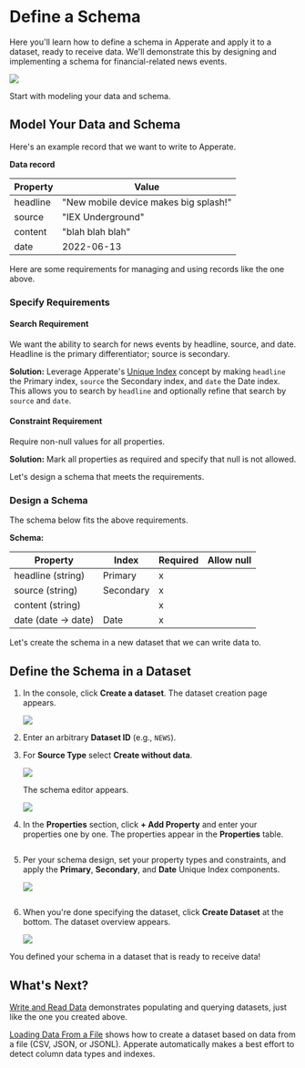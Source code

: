 # Define a Schema

Here you'll learn how to define a schema in Apperate and apply it to a dataset, ready to receive data. We'll demonstrate this by designing and implementing a schema for financial-related news events.

![](./define-a-schema/define-schema.gif)

Start with modeling your data and schema.

## Model Your Data and Schema

Here's an example record that we want to write to Apperate.

**Data record**

| **Property**   | **Value** |
| -------------- | --------------------------- |
| headline       | "New mobile device makes big splash!"  |
| source         | "IEX Underground" |
| content        | "blah blah blah" |
| date           | 2022-06-13 |

Here are some requirements for managing and using records like the one above.

### Specify Requirements

#### Search Requirement

We want the ability to search for news events by headline, source, and date. Headline is the primary differentiator; source is secondary.

**Solution:** Leverage Apperate's [Unique Index](../understanding-datasets.md#indexing-with-unique-index) concept by making `headline` the Primary index, `source` the Secondary index, and `date` the Date index. This allows you to search by `headline` and optionally refine that search by `source` and `date`.

#### Constraint Requirement

Require non-null values for all properties.

**Solution:** Mark all properties as required and specify that null is not allowed.

Let's design a schema that meets the requirements.

### Design a Schema

The schema below fits the above requirements.

**Schema:**

| Property | Index | Required | Allow null |
| -------- | ----- | -------- | ---------- |
| headline (string)       | Primary | x |   |
| source (string)         | Secondary | x |   |
| content (string) |   | x |   |
| date (date &rarr; date) | Date | x |   |

Let's create the schema in a new dataset that we can write data to.

## Define the Schema in a Dataset

1. In the console, click **Create a dataset**. The dataset creation page appears.

    ![](./define-a-schema/create-a-dataset.png)

1. Enter an arbitrary **Dataset ID** (e.g., `NEWS`).

1. For **Source Type** select **Create without data**.

    ![](./define-a-schema/create-dataset-without-data.png)

    The schema editor appears.

    ![](./define-a-schema/empty-news-dataset-editor.png)

1. In the **Properties** section, click **+ Add Property** and enter your properties one by one. The properties appear in the **Properties** table.

    ```{tip} A fast way to add properties is enter their names only and hit **Enter** after each one. After adding them by name, update each property's type and attributes in the table.
    ```

1. Per your schema design, set your property types and constraints, and apply the **Primary**, **Secondary**, and **Date** Unique Index components. 

    ![](./define-a-schema/news-properties-specified.png)

    ``` {note} The **Opt In...** section below the Properties table allows you to map your **Primary** or **Secondary** properties to IEX Cloud's financial metadata graph. This is ideal for properties that hold financial symbols/tickers, enabling them to be associated with equivalent financial symbols. See [Understanding Datasets](../understanding-datasets.md#normalizing-with-smartlinks) for details.
    ```
    
1. When you're done specifying the dataset, click **Create Dataset** at the bottom. The dataset overview appears.

    ![](./define-a-schema/my-news-dataset-overview.png)

You defined your schema in a dataset that is ready to receive data!

## What's Next?

[Write and Read Data](../../getting-started/write-and-read-a-record.md) demonstrates populating and querying datasets, just like the one you created above.

[Loading Data From a File](../../migrating-and-importing-data/loading-data-from-a-file.md) shows how to create a dataset based on data from a file (CSV, JSON, or JSONL). Apperate automatically makes a best effort to detect column data types and indexes.

<!--
Create a Data Source

Ingest Data
-->